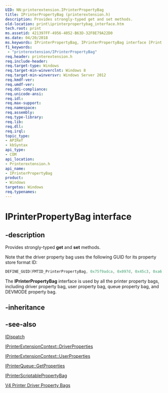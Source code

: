 ```yaml
---
UID: NN:printerextension.IPrinterPropertyBag
title: IPrinterPropertyBag (printerextension.h)
description: Provides strongly-typed get and set methods.
old-location: print\iprinterpropertybag_interface.htm
tech.root: print
ms.assetid: 421397FF-4956-4052-B63D-32F8E79A22D0
ms.date: 04/20/2018
ms.keywords: IPrinterPropertyBag, IPrinterPropertyBag interface [Print Devices], IPrinterPropertyBag interface [Print Devices],described, print.iprinterpropertybag_interface, printerextension/IPrinterPropertyBag
f1_keywords:
 - "printerextension/IPrinterPropertyBag"
req.header: printerextension.h
req.include-header: 
req.target-type: Windows
req.target-min-winverclnt: Windows 8
req.target-min-winversvr: Windows Server 2012
req.kmdf-ver: 
req.umdf-ver: 
req.ddi-compliance: 
req.unicode-ansi: 
req.idl: 
req.max-support: 
req.namespace: 
req.assembly: 
req.type-library: 
req.lib: 
req.dll: 
req.irql: 
topic_type:
- APIRef
- kbSyntax
api_type:
- COM
api_location:
- Printerextension.h
api_name:
- IPrinterPropertyBag
product:
- Windows
targetos: Windows
req.typenames: 
---
```


# IPrinterPropertyBag interface

## -description

Provides strongly-typed **get** and **set** methods.

Note that the driver property bag uses the following GUID for its property store format ID:

```cpp
DEFINE_GUID(FMTID_PrinterPropertyBag, 0x75f9adca, 0x097d, 0x45c3, 0xa6, 0xe4, 0xba, 0xb2, 0x9e, 0x27, 0x6f, 0x3e);</dd>
```

The **IPrinterPropertyBag** interface is used by all the printer property bags, including driver property bag, user property bag, queue property bag, and DEVMODE property bag.

## -inheritance

## -see-also

[IDispatch](https://docs.microsoft.com/previous-versions/windows/desktop/api/oaidl/nn-oaidl-idispatch)

[IPrinterExtensionContext::DriverProperties](https://docs.microsoft.com/windows-hardware/drivers/ddi/printerextension/nf-printerextension-iprinterextensioncontext-get_driverproperties)

[IPrinterExtensionContext::UserProperties](https://docs.microsoft.com/windows-hardware/drivers/ddi/printerextension/nf-printerextension-iprinterextensioncontext-get_userproperties)

[IPrinterQueue::GetProperties](https://docs.microsoft.com/windows-hardware/drivers/ddi/printerextension/nf-printerextension-iprinterqueue-getproperties)

[IPrinterScriptablePropertyBag](https://docs.microsoft.com/windows-hardware/drivers/ddi/printerextension/nn-printerextension-iprinterscriptablepropertybag)

[V4 Printer Driver Property Bags](https://docs.microsoft.com/windows-hardware/drivers/print/v4-driver-property-bags)
